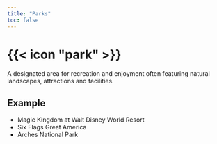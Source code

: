 ```yaml
---
title: "Parks"
toc: false
---
```


# {{< icon "park" >}}

A designated area for recreation and enjoyment often featuring natural landscapes, attractions and facilities. 

## Example
* Magic Kingdom at Walt Disney World Resort
* Six Flags Great America
* Arches National Park